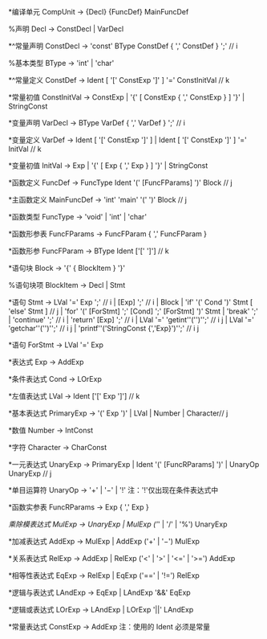 *编译单元 CompUnit → {Decl} {FuncDef} MainFuncDef

%声明 Decl → ConstDecl | VarDecl

*^常量声明 ConstDecl → 'const' BType ConstDef { ',' ConstDef } ';' // i

%基本类型 BType → 'int' | 'char'
    
*^常量定义 ConstDef → Ident [ '[' ConstExp ']' ] '=' ConstInitVal // k

*常量初值 ConstInitVal → ConstExp | '{' [ ConstExp { ',' ConstExp } ] '}' | StringConst

*变量声明 VarDecl → BType VarDef { ',' VarDef } ';' // i

*变量定义 VarDef → Ident [ '[' ConstExp ']' ] | Ident [ '[' ConstExp ']' ] '=' InitVal // k

*变量初值 InitVal → Exp | '{' [ Exp { ',' Exp } ] '}' | StringConst

*函数定义 FuncDef → FuncType Ident '(' [FuncFParams] ')' Block // j

*主函数定义 MainFuncDef → 'int' 'main' '(' ')' Block // j

*函数类型 FuncType → 'void' | 'int' | 'char'

*函数形参表 FuncFParams → FuncFParam { ',' FuncFParam }

*函数形参 FuncFParam → BType Ident ['[' ']'] // k

*语句块 Block → '{' { BlockItem } '}'

%语句块项 BlockItem → Decl | Stmt

*语句 Stmt → LVal '=' Exp ';' // i
| [Exp] ';' // i
| Block
| 'if' '(' Cond ')' Stmt [ 'else' Stmt ] // j
| 'for' '(' [ForStmt] ';' [Cond] ';' [ForStmt] ')' Stmt
| 'break' ';' | 'continue' ';' // i
| 'return' [Exp] ';' // i
| LVal '=' 'getint''('')'';' // i j
| LVal '=' 'getchar''('')'';' // i j
| 'printf''('StringConst {','Exp}')'';' // i j

*语句 ForStmt → LVal '=' Exp

*表达式 Exp → AddExp

*条件表达式 Cond → LOrExp

*左值表达式 LVal → Ident ['[' Exp ']'] // k

*基本表达式 PrimaryExp → '(' Exp ')' | LVal | Number | Character// j

*数值 Number → IntConst

*字符 Character → CharConst

*一元表达式 UnaryExp → PrimaryExp | Ident '(' [FuncRParams] ')' | UnaryOp UnaryExp // j

*单目运算符 UnaryOp → '+' | '−' | '!' 注：'!'仅出现在条件表达式中

*函数实参表 FuncRParams → Exp { ',' Exp }

*乘除模表达式 MulExp → UnaryExp | MulExp ('*' | '/' | '%') UnaryExp

*加减表达式 AddExp → MulExp | AddExp ('+' | '−') MulExp

*关系表达式 RelExp → AddExp | RelExp ('<' | '>' | '<=' | '>=') AddExp

*相等性表达式 EqExp → RelExp | EqExp ('==' | '!=') RelExp

*逻辑与表达式 LAndExp → EqExp | LAndExp '&&' EqExp

*逻辑或表达式 LOrExp → LAndExp | LOrExp '||' LAndExp

*常量表达式 ConstExp → AddExp 注：使用的 Ident 必须是常量 